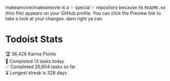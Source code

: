 makeamovie/makeamovie is a ✨ special ✨ repository because its `README.md` (this file) appears on your GitHub profile.
You can click the Preview link to take a look at your changes. darn right ya can

# Todoist Stats

<!-- TODO-IST:START -->
🏆  36,426 Karma Points           
🌸  Completed 13 tasks today           
✅  Completed 26,604 tasks so far           
⏳  Longest streak is 328 days
<!-- TODO-IST:END -->